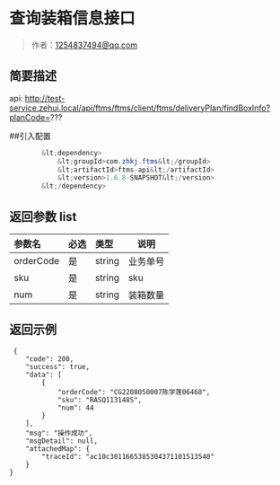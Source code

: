 # 查询装箱信息接口

> 作者：1254837494@qq.com

## 简要描述

api: http://test-service.zehui.local/api/ftms/ftms/client/ftms/deliveryPlan/findBoxInfo?planCode=???

##引入配置
```java
        &lt;dependency>
            &lt;groupId>com.zhkj.ftms&lt;/groupId>
            &lt;artifactId>ftms-api&lt;/artifactId>
            &lt;version>1.6.8-SNAPSHOT&lt;/version>
        &lt;/dependency>
```


## 返回参数 list

|参数名|必选|类型|说明|
|:----    |:---|:----- |-----   |
|orderCode |是  |string |业务单号   |
|sku |是  |string |sku   |
|num |是  |string |装箱数量   |
## 返回示例 

``` 
 {
    "code": 200,
    "success": true,
    "data": [
        {
            "orderCode": "CG2208050007陈学莲06468",
            "sku": "RASQ113148S",
            "num": 44
        }
    ],
    "msg": "操作成功",
    "msgDetail": null,
    "attachedMap": {
        "traceId": "ac10c3011665385304371101513540"
    }
}
```